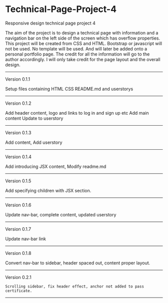 # Technical-Page-Project-4
Responsive design technical page project 4

The aim of the project is to design a technical page with information and a navigation bar on the left side of the screen which has overflow properties. This project will be created from CSS and HTML. Bootstrap or javascript will not be used. No template will be used. And will later be added onto a personal portfolio page. The credit for all the information will go to the author accordingly. I will only take credit for the page layout and the overall design.

----------------------------------------------------------------
Version 0.1.1

Setup files containing HTML CSS README.md and userstorys

----------------------------------------------------------------
Version 0.1.2

Add header content, logo and links to log in and sign up etc
Add main content
Update to userstory

-----------------------------------------------------------
Version 0.1.3

Add content, Add userstory

-----------------------------------------------------------
Version 0.1.4

Add introducing JSX content, Modify readme.md

--------------------------------------------------------------
Version 0.1.5

Add specifying children with JSX section.

--------------------------------------------------------------
Version 0.1.6

Update nav-bar, complete content, updated userstory

-------------------------------------------------------------
Version 0.1.7

Update nav-bar link

--------------------------------------------------------
Version 0.1.8

Convert nav-bar to sidebar, header spaced out, content proper layout.

--------------------------------------------------------
 Version 0.2.1

    Scrolling sidebar, fix header effect, anchor not added to pass certificate.
    
-------------------------------------------------------------------